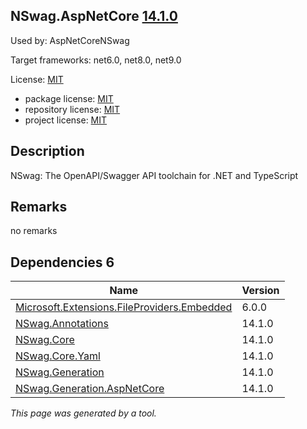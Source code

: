 NSwag.AspNetCore [14.1.0](https://www.nuget.org/packages/NSwag.AspNetCore/14.1.0)
--------------------

Used by: AspNetCoreNSwag

Target frameworks: net6.0, net8.0, net9.0

License: [MIT](../../../../licenses/mit) 

- package license: [MIT](https://licenses.nuget.org/MIT) 
- repository license: [MIT](https://github.com/RicoSuter/NSwag.git) 
- project license: [MIT](https://github.com/RicoSuter/NSwag) 

Description
-----------
NSwag: The OpenAPI/Swagger API toolchain for .NET and TypeScript

Remarks
-----------
no remarks


Dependencies 6
-----------

|Name|Version|
|----------|:----|
|[Microsoft.Extensions.FileProviders.Embedded](../../../../packages/nuget.org/microsoft.extensions.fileproviders.embedded/6.0.0)|6.0.0|
|[NSwag.Annotations](../../../../packages/nuget.org/nswag.annotations/14.1.0)|14.1.0|
|[NSwag.Core](../../../../packages/nuget.org/nswag.core/14.1.0)|14.1.0|
|[NSwag.Core.Yaml](../../../../packages/nuget.org/nswag.core.yaml/14.1.0)|14.1.0|
|[NSwag.Generation](../../../../packages/nuget.org/nswag.generation/14.1.0)|14.1.0|
|[NSwag.Generation.AspNetCore](../../../../packages/nuget.org/nswag.generation.aspnetcore/14.1.0)|14.1.0|

*This page was generated by a tool.*